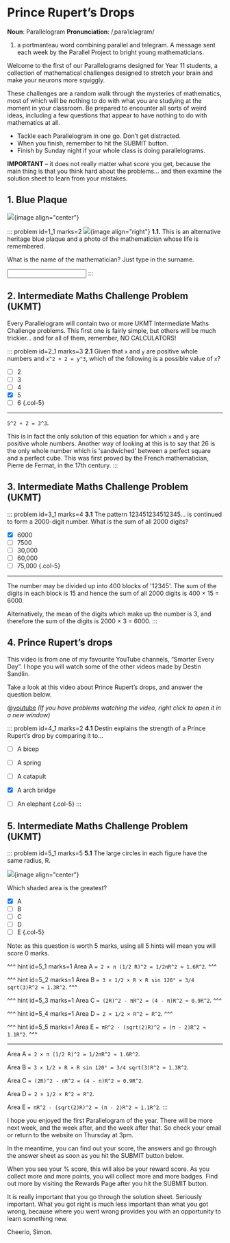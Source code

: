 # Prince Rupert’s Drops

<div class="dictionary">

__Noun__: Parallelogram
__Pronunciation__: /ˌparəˈlɛləɡram/

1. a portmanteau word combining parallel and telegram. A message sent each
week by the Parallel Project to bright young mathematicians.

</div>

Welcome to the first of our Parallelograms designed for Year 11 students, a collection of mathematical challenges designed to stretch your brain and make your neurons more squiggly.  

These challenges are a random walk through the mysteries of mathematics, most of which will be nothing to do with what you are studying at the moment in your classroom. Be prepared to encounter all sorts of weird ideas, including a few questions that appear to have nothing to do with mathematics at all.

* Tackle each Parallelogram in one go. Don’t get distracted.
* When you finish, remember to hit the SUBMIT button.
*	Finish by Sunday night if your whole class is doing parallelograms.

__IMPORTANT__ – it does not really matter what score you get, because the main thing is that you think hard about the problems... and then examine the solution sheet to learn from your mistakes.


## 1. Blue Plaque

![](/resources/11-01-prince-ruperts-drops/1-plaque-1.jpg){image align="center"}

::: problem id=1_1 marks=2
![](/resources/11-01-prince-ruperts-drops/1-mathematician.jpg){image align="right"}
__1.1.__ This is an alternative heritage blue plaque and a photo of the mathematician whose life is remembered.

What is the name of the mathematician? Just type in the surname.

<input solution="Venn"/>
:::


## 2. Intermediate Maths Challenge Problem (UKMT)
<!--- (2000) Q7 --->

Every Parallelogram will contain two or more UKMT Intermediate Maths Challenge problems. This first one is fairly simple, but others will be much trickier... and for all of them, remember, NO CALCULATORS!

::: problem id=2_1 marks=3
__2.1__ Given that `x` and `y` are positive whole numbers and `x^2 + 2 = y^3`, which of the following is a possible value of `x`?

* [ ] 2
* [ ] 3
* [ ] 4
* [x] 5
* [ ] 6
{.col-5}

---

`5^2 + 2 = 3^3`.  

This is in fact the only solution of this equation for which `x` and `y` are positive whole numbers. Another way of looking at this is to say that 26 is the only whole number which is 'sandwiched' between a perfect square and a perfect cube. This was first proved by the French mathematician, Pierre de Fermat, in the 17th century.
:::


## 3.	Intermediate Maths Challenge Problem (UKMT)
<!--- (2000) Q16 --->

::: problem id=3_1 marks=4
__3.1__ The pattern 123451234512345... is continued to form a 2000-digit number. What is the sum of all 2000 digits?

* [x] 6000
* [ ] 7500
* [ ] 30,000
* [ ] 60,000
* [ ] 75,000
{.col-5}

---

The number may be divided up into 400 blocks of '12345'. The sum of the digits in each block is 15 and hence the sum of all 2000 digits is 400 × 15 = 6000.  

Alternatively, the mean of the digits which make up the number is 3, and therefore the sum of the digits is 2000 × 3 = 6000.
:::


## 4.	Prince Rupert’s drops

This video is from one of my favourite YouTube channels, “Smarter Every Day”. I hope you will watch some of the other videos made by Destin Sandlin.  

Take a look at this video about Prince Rupert’s drops, and answer the question below.

@[youtube](xe-f4gokRBs?rel=0) _(If you have problems watching the video, right click to open it in a new window)_

::: problem id=4_1 marks=2
__4.1__ Destin explains the strength of a Prince Rupert’s drop by comparing it to…

* [ ] A bicep
* [ ] A spring
* [ ] A catapult
* [x] A arch bridge
* [ ] An elephant
{.col-5}
:::


## 5.	Intermediate Maths Challenge Problem (UKMT)
<!--- (2000) Q25 --->

::: problem id=5_1 marks=5
__5.1__ The large circles in each figure have the same radius, R.

![](/resources/11-01-prince-ruperts-drops/5-circle-options.jpg){image align="center"}

Which shaded area is the greatest?

* [x] A
* [ ] B
* [ ] C
* [ ] D
* [ ] E
{.col-5}

Note: as this question is worth 5 marks, using all 5 hints will mean you will score 0 marks.

^^^ hint id=5_1 marks=1
Area A `= 2 × π (1/2 R)^2 = 1/2πR^2 ≈ 1.6R^2`.
^^^

^^^ hint id=5_2 marks=1
Area B `= 3 × 1/2 × R × R sin 120° = 3/4 sqrt(3)R^2 ≈ 1.3R^2`.
^^^

^^^ hint id=5_3 marks=1
Area C `= (2R)^2 - πR^2 = (4 - π)R^2 ≈ 0.9R^2`.
^^^

^^^ hint id=5_4 marks=1
Area D `= 2 × 1/2 × R^2 = R^2`.
^^^

^^^ hint id=5_5 marks=1
Area E `= πR^2 - (sqrt(2)R)^2 = (π - 2)R^2 ≈ 1.1R^2`.
^^^

---

Area A `= 2 × π (1/2 R)^2 = 1/2πR^2 ≈ 1.6R^2`.

Area B `= 3 × 1/2 × R × R sin 120° = 3/4 sqrt(3)R^2 ≈ 1.3R^2`.

Area C `= (2R)^2 - πR^2 = (4 - π)R^2 ≈ 0.9R^2`.

Area D `= 2 × 1/2 × R^2 = R^2`.

Area E `= πR^2 - (sqrt(2)R)^2 = (π - 2)R^2 ≈ 1.1R^2`.
:::

I hope you enjoyed the first Parallelogram of the year. There will be more next week, and the week after, and the week after that. So check your email or return to the website on Thursday at 3pm.

In the meantime, you can find out your score, the answers and go through the answer sheet as soon as you hit the SUBMIT button below.

When you see your % score, this will also be your reward score. As you collect more and more points, you will collect more and more badges. Find out more by visiting the Rewards Page after you hit the SUBMIT button.

It is really important that you go through the solution sheet. Seriously important. What you got right is much less important than what you got wrong, because where you went wrong provides you with an opportunity to learn something new.

Cheerio,
Simon.
